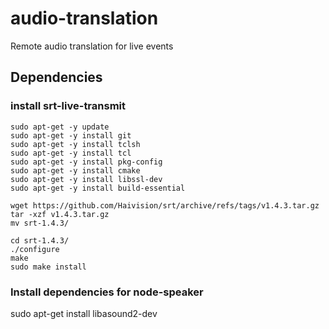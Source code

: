 # audio-translation
Remote audio translation for live events

## Dependencies
### install srt-live-transmit
```
sudo apt-get -y update
sudo apt-get -y install git
sudo apt-get -y install tclsh
sudo apt-get -y install tcl
sudo apt-get -y install pkg-config
sudo apt-get -y install cmake
sudo apt-get -y install libssl-dev
sudo apt-get -y install build-essential

wget https://github.com/Haivision/srt/archive/refs/tags/v1.4.3.tar.gz
tar -xzf v1.4.3.tar.gz
mv srt-1.4.3/

cd srt-1.4.3/
./configure
make
sudo make install
```
### Install dependencies for node-speaker
sudo apt-get install libasound2-dev